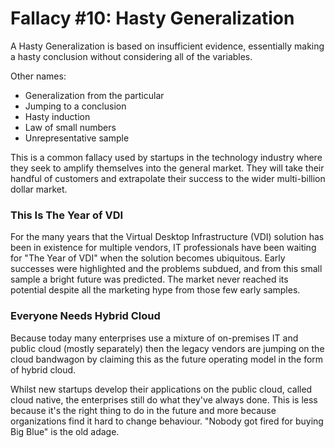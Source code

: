 # Fallacy #10: Hasty Generalization

A Hasty Generalization is based on insufficient evidence, essentially making a hasty conclusion without considering all of the variables.

Other names:

* Generalization from the particular
* Jumping to a conclusion
* Hasty induction
* Law of small numbers
* Unrepresentative sample

This is a common fallacy used by startups in the technology industry where they seek to amplify themselves into the general market. They will take their handful of customers and extrapolate their success to the wider multi-billion dollar market.

### This Is The Year of VDI

For the many years that the Virtual Desktop Infrastructure (VDI) solution has been in existence for multiple vendors, IT professionals have been waiting for "The Year of VDI" when the solution becomes ubiquitous. Early successes were highlighted and the problems subdued, and from this small sample a bright future was predicted. The market never reached its potential despite all the marketing hype from those few early samples.

### Everyone Needs Hybrid Cloud

Because today many enterprises use a mixture of on-premises IT and public cloud (mostly separately) then the legacy vendors are jumping on the cloud bandwagon by claiming this as the future operating model in the form of hybrid cloud. 

Whilst new startups develop their applications on the public cloud, called cloud native, the enterprises still do what they've always done. This is less because it's the right thing to do in the future and more because organizations find it hard to change behaviour. "Nobody got fired for buying Big Blue" is the old adage.